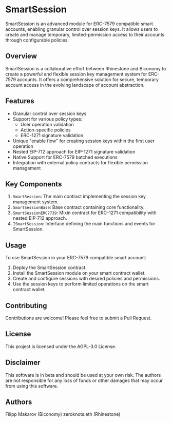 # SmartSession

SmartSession is an advanced module for ERC-7579 compatible smart accounts, enabling granular control over session keys. It allows users to create and manage temporary, limited-permission access to their accounts through configurable policies.

## Overview

SmartSession is a collaborative effort between Rhinestone and Biconomy to create a powerful and flexible session key management system for ERC-7579 accounts. It offers a comprehensive solution for secure, temporary account access in the evolving landscape of account abstraction.

## Features

- Granular control over session keys
- Support for various policy types:
  - User operation validation
  - Action-specific policies
  - ERC-1271 signature validation
- Unique "enable flow" for creating session keys within the first user operation
- Nested EIP-712 approach for EIP-1271 signature validation
- Native Support for ERC-7579 batched executions
- Integration with external policy contracts for flexible permission management

## Key Components

1. `SmartSession`: The main contract implementing the session key management system.
2. `SmartSessionBase`: Base contract containing core functionality.
3. `SmartSessionERC7739`: Mixin contract for ERC-1271 compatibility with nested EIP-712 approach.
4. `ISmartSession`: Interface defining the main functions and events for SmartSession.

## Usage

To use SmartSession in your ERC-7579 compatible smart account:

1. Deploy the SmartSession contract.
2. Install the SmartSession module on your smart contract wallet.
3. Create and configure sessions with desired policies and permissions.
4. Use the session keys to perform limited operations on the smart contract wallet.

## Contributing

Contributions are welcome! Please feel free to submit a Pull Request.

## License

This project is licensed under the AGPL-3.0 License.

## Disclaimer

This software is in beta and should be used at your own risk. The authors are not responsible for any loss of funds or other damages that may occur from using this software.

## Authors

Filipp Makarov (Biconomy)
zeroknots.eth (Rhinestone)
